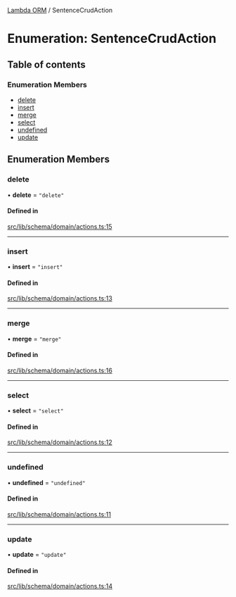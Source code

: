 [Lambda ORM](../README.md) / SentenceCrudAction

# Enumeration: SentenceCrudAction

## Table of contents

### Enumeration Members

- [delete](SentenceCrudAction.md#delete)
- [insert](SentenceCrudAction.md#insert)
- [merge](SentenceCrudAction.md#merge)
- [select](SentenceCrudAction.md#select)
- [undefined](SentenceCrudAction.md#undefined)
- [update](SentenceCrudAction.md#update)

## Enumeration Members

### delete

• **delete** = ``"delete"``

#### Defined in

[src/lib/schema/domain/actions.ts:15](https://github.com/lambda-orm/lambdaorm-base/blob/8fe7e5a/src/lib/schema/domain/actions.ts#L15)

___

### insert

• **insert** = ``"insert"``

#### Defined in

[src/lib/schema/domain/actions.ts:13](https://github.com/lambda-orm/lambdaorm-base/blob/8fe7e5a/src/lib/schema/domain/actions.ts#L13)

___

### merge

• **merge** = ``"merge"``

#### Defined in

[src/lib/schema/domain/actions.ts:16](https://github.com/lambda-orm/lambdaorm-base/blob/8fe7e5a/src/lib/schema/domain/actions.ts#L16)

___

### select

• **select** = ``"select"``

#### Defined in

[src/lib/schema/domain/actions.ts:12](https://github.com/lambda-orm/lambdaorm-base/blob/8fe7e5a/src/lib/schema/domain/actions.ts#L12)

___

### undefined

• **undefined** = ``"undefined"``

#### Defined in

[src/lib/schema/domain/actions.ts:11](https://github.com/lambda-orm/lambdaorm-base/blob/8fe7e5a/src/lib/schema/domain/actions.ts#L11)

___

### update

• **update** = ``"update"``

#### Defined in

[src/lib/schema/domain/actions.ts:14](https://github.com/lambda-orm/lambdaorm-base/blob/8fe7e5a/src/lib/schema/domain/actions.ts#L14)
